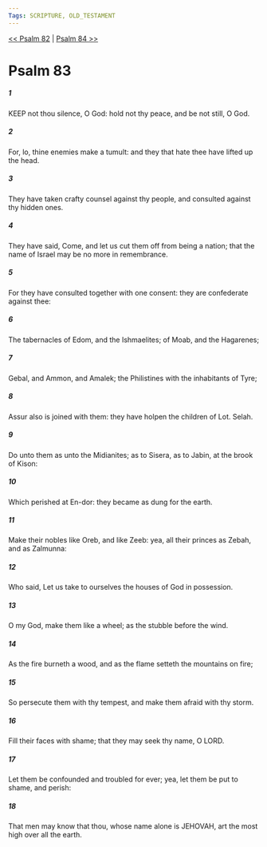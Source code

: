 ```yaml
---
Tags: SCRIPTURE, OLD_TESTAMENT
---
```


[<< Psalm 82](OLD_TESTAMENT/19_Psalms/Psalm_82.md) | [Psalm 84 >>](OLD_TESTAMENT/19_Psalms/Psalm_84.md)

# Psalm 83

##### 1
 KEEP not thou silence, O God: hold not thy peace, and be not still, O God.
##### 2
 For, lo, thine enemies make a tumult: and they that hate thee have lifted up the head.
##### 3
 They have taken crafty counsel against thy people, and consulted against thy hidden ones.
##### 4
 They have said, Come, and let us cut them off from being a nation; that the name of Israel may be no more in remembrance.
##### 5
 For they have consulted together with one consent: they are confederate against thee:
##### 6
 The tabernacles of Edom, and the Ishmaelites; of Moab, and the Hagarenes;
##### 7
 Gebal, and Ammon, and Amalek; the Philistines with the inhabitants of Tyre;
##### 8
 Assur also is joined with them: they have holpen the children of Lot.  Selah.
##### 9
 Do unto them as unto the Midianites; as to Sisera, as to Jabin, at the brook of Kison:
##### 10
 Which perished at En-dor: they became as dung for the earth.
##### 11
 Make their nobles like Oreb, and like Zeeb: yea, all their princes as Zebah, and as Zalmunna:
##### 12
 Who said, Let us take to ourselves the houses of God in possession.
##### 13
 O my God, make them like a wheel; as the stubble before the wind.
##### 14
 As the fire burneth a wood, and as the flame setteth the mountains on fire;
##### 15
 So persecute them with thy tempest, and make them afraid with thy storm.
##### 16
 Fill their faces with shame; that they may seek thy name, O LORD.
##### 17
 Let them be confounded and troubled for ever; yea, let them be put to shame, and perish:
##### 18
 That men may know that thou, whose name alone is JEHOVAH, art the most high over all the earth.
